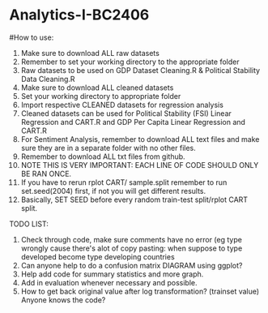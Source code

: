 # Analytics-I-BC2406


#How to use:

1. Make sure to download ALL raw datasets
2. Remember to set your working directory to the appropriate folder
3. Raw datasets to be used on GDP Dataset Cleaning.R & Political Stability Data Cleaning.R
4. Make sure to download ALL cleaned datasets
5. Set your working directory to appropriate folder
6. Import respective CLEANED datasets for regression analysis
7. Cleaned datasets can be used for Political Stability (FSI) Linear Regression and CART.R and GDP Per Capita Linear Regression and CART.R
8. For Sentiment Analysis, remember to download ALL text files and make sure they are in a separate folder with no other files.
9. Remember to download ALL txt files from github.
10. NOTE THIS IS VERY IMPORTANT: EACH LINE OF CODE SHOULD ONLY BE RAN ONCE. 
11. If you have to rerun rplot CART/ sample.split remember to run set.seed(2004) first, if not you will get different results.
12. Basically, SET SEED before every random train-test split/rplot CART split.


TODO LIST:
1. Check through code, make sure comments have no error (eg type wrongly cause there's alot of copy pasting: when suppose to type developed become type developing countries
2. Can anyone help to do a confusion matrix DIAGRAM using ggplot?
3. Help add code for summary statistics and more graph. 
4. Add in evaluation whenever necessary and possible.
5. How to get back original value after log transformation? (trainset value) Anyone knows the code?
